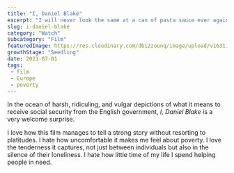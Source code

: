 ```yaml
---
title: "I, Daniel Blake" 
excerpt: "I will never look the same at a can of pasta sauce ever again"
slug: i-daniel-blake
category: "Watch"
subcategory: "Film"
featuredImage: https://res.cloudinary.com/dbi2zounq/image/upload/v1631177268/titles/i-daniel-blake_dl3qsv.png
growthStage: "Seedling"
date: 2021-07-01
tags:
 - film
 - Europe
 - poverty 
--- 
```

In the ocean of harsh, ridiculing, and vulgar depictions of what it means to receive social security from the English government, _I, Daniel Blake_ is a very welcome surprise.

I love how this film manages to tell a strong story without resorting to platitudes. I hate how uncomfortable it makes me feel about poverty. I love the tenderness it captures, not just between individuals but also in the silence of their loneliness. I hate how little time of my life I spend helping people in need.